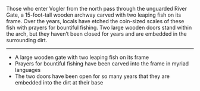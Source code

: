 Those who enter Vogler from the north pass through the unguarded River Gate, a 15-foot-tall wooden archway carved with two leaping fish on its frame. Over the years, locals have etched the coin-sized scales of these fish with prayers for bountiful fishing. Two large wooden doors stand within the arch, but they haven’t been closed for years and are embedded in the surrounding dirt.

---

- A large wooden gate with two leaping fish on its frame
- Prayers for bountiful fishing have been carved into the frame in myriad languages
- The two doors have been open for so many years that they are embedded into the dirt at their base